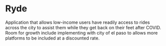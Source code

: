 # Ryde
Application that allows low-income users have readily access to rides across the city to assist them while they get back on their feet after COVID. Room for growth include implementing with city of el paso to allows more platforms to be included at a discounted rate.
